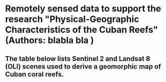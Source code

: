# Remotely sensed data to support the research "Physical-Geographic Characteristics of the Cuban Reefs" (Authors: blabla bla       ) 

## The table below lists Sentinel 2 and Landsat 8 (OLI) scenes used to derive a geomorphic map of Cuban coral reefs.

